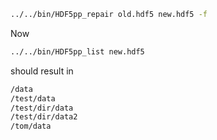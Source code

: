 
```bash
../../bin/HDF5pp_repair old.hdf5 new.hdf5 -f
```

Now

```bash
../../bin/HDF5pp_list new.hdf5
```

should result in

```bash
/data
/test/data
/test/dir/data
/test/dir/data2
/tom/data
```
